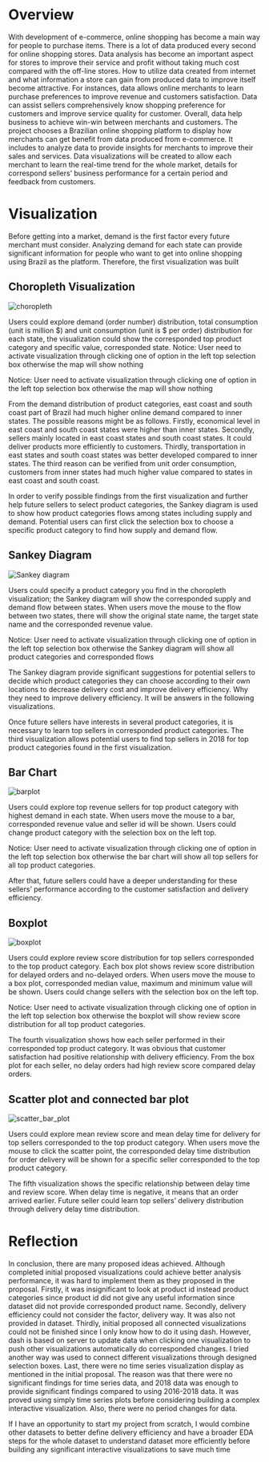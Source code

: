 # Overview
With development of e-commerce, online shopping has become a main way for people to purchase items. There is a lot of data produced every second for online shopping stores. Data analysis has become an important aspect for stores to improve their service and profit without taking much cost compared with the off-line stores. How to utilize data created from internet and what information a store can gain from produced data to improve itself become attractive. For instances, data allows online merchants to learn purchase preferences to improve revenue and customers satisfaction. Data can assist sellers comprehensively know shopping preference for customers and improve service quality for customer. Overall, data help business to achieve win-win between merchants and customers. The project chooses a Brazilian online shopping platform to display how merchants can get benefit from data produced from e-commerce. It includes to analyze data to provide insights for merchants to improve their sales and services. Data visualizations will be created to allow each merchant to learn the real-time trend for the whole market, details for correspond sellers’ business performance for a certain period and feedback from customers. 

# Visualization
Before getting into a market, demand is the first factor every future merchant must consider. Analyzing demand for each state can provide significant information for people who want to get into online shopping using Brazil as the platform. Therefore, the first visualization was built

## Choropleth Visualization
![choropleth](https://user-images.githubusercontent.com/68412645/145749313-3fbb76fd-a3c0-4a16-8201-354fca831246.png)

Users could explore demand (order number) distribution, total consumption (unit is million $) and unit consumption (unit is $ per order) distribution for each state, the visualization could show the corresponded top product category and specific value, corresponded state. Notice: User need to activate visualization through clicking one of option in the left top selection box otherwise the map will show nothing

Notice: User need to activate visualization through clicking one of option in the left top selection box otherwise the map will show nothing

From the demand distribution of product categories, east coast and south coast part of Brazil had much higher online demand compared to inner states. The possible reasons might be as follows. Firstly, economical level in east coast and south coast states were higher than inner states. Secondly, sellers mainly located in east coast states and south coast states. It could deliver products more efficiently to customers. Thirdly, transportation in east states and south coast states was better developed compared to inner states. The third reason can be verified from unit order consumption, customers from inner states had much higher value compared to states in east coast and south coast.

In order to verify possible findings from the first visualization and further help future sellers to select product categories, the Sankey diagram is used to show how product categories flows among states including supply and demand. Potential users can first click the selection box to choose a specific product category to find how supply and demand flow.

## Sankey Diagram
![Sankey diagram](https://user-images.githubusercontent.com/68412645/145749316-e61069aa-ec87-44b7-a151-8350bee4202a.png)

Users could specify a product category you find in the choropleth visualization; the Sankey diagram will show the corresponded supply and demand flow between states. When users move the mouse to the flow between two states, there will show the original state name, the target state name and the corresponded revenue value.

Notice: User need to activate visualization through clicking one of option in the left top selection box otherwise the Sankey diagram will show all product categories and corresponded flows

The Sankey diagram provide significant suggestions for potential sellers to decide which product categories they can choose according to their own locations to decrease delivery cost and improve delivery efficiency. Why they need to improve delivery efficiency. It will be answers in the following visualizations.

Once future sellers have interests in several product categories, it is necessary to learn top sellers in corresponded product categories. The third visualization allows potential users to find top sellers in 2018 for top product categories found in the first visualization.

## Bar Chart
![barplot](https://user-images.githubusercontent.com/68412645/145749326-d9f42d91-abce-472c-a992-a1a1ec8ec9da.png)

Users could explore top revenue sellers for top product category with highest demand in each state. When users move the mouse to a bar, corresponded revenue value and seller id will be shown. Users could change product category with the selection box on the left top.

Notice: User need to activate visualization through clicking one of option in the left top selection box otherwise the bar chart will show all top sellers for all top product categories.

After that, future sellers could have a deeper understanding for these sellers’ performance according to the customer satisfaction and delivery efficiency.

## Boxplot
![boxplot](https://user-images.githubusercontent.com/68412645/145749332-97d80d33-ef94-475e-9eab-ea60a7dd7238.png)

Users could explore review score distribution for top sellers corresponded to the top product category. Each box plot shows review score distribution for delayed orders and no-delayed orders. When users move the mouse to a box plot, corresponded median value, maximum and minimum value will be shown. Users could change sellers with the selection box on the left top.

Notice: User need to activate visualization through clicking one of option in the left top selection box otherwise the boxplot will show review score distribution for all top product categories.

The fourth visualization shows how each seller performed in their corresponded top product category. It was obvious that customer satisfaction had positive relationship with delivery efficiency. From the box plot for each seller, no delay orders had high review score compared delay orders.

## Scatter plot and connected bar plot
![scatter_bar_plot](https://user-images.githubusercontent.com/68412645/145749337-931c4b12-61ee-4284-9be4-70861530bcb4.png)

Users could explore mean review score and mean delay time for delivery for top sellers corresponded to the top product category. When users move the mouse to click the scatter point, the corresponded delay time distribution for order delivery will be shown for a specific seller corresponded to the top product category.


The fifth visualization shows the specific relationship between delay time and review score. When delay time is negative, it means that an order arrived earlier. Future seller could learn top sellers’ delivery distribution through delivery delay time distribution.

# Reflection
In conclusion, there are many proposed ideas achieved. Although completed initial proposed visualizations could achieve better analysis performance, it was hard to implement them as they proposed in the proposal. Firstly, it was insignificant to look at product id instead product categories since product id did not give any useful information since dataset did not provide corresponded product name. Secondly, delivery efficiency could not consider the factor, delivery way. It was also not provided in dataset. Thirdly, initial proposed all connected visualizations could not be finished since I only know how to do it using dash. However, dash is based on server to update data when clicking one visualization to push other visualizations automatically do corresponded changes. I tried another way was used to connect different visualizations through designed selection boxes. Last, there were no time series visualization display as mentioned in the initial proposal. The reason was that there were no significant findings for time series data, and 2018 data was enough to provide significant findings compared to using 2016-2018 data. It was proved using simply time series plots before considering building a complex interactive visualization. Also, there were no period changes for data.

If I have an opportunity to start my project from scratch, I would combine other datasets to better define delivery efficiency and have a broader EDA steps for the whole dataset to understand dataset more efficiently before building any significant interactive visualizations to save much time
